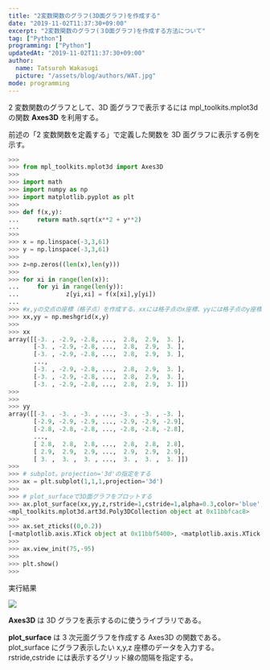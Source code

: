 ```yaml
---
title: "2変数関数のグラフ(3D面グラフ)を作成する"
date: "2019-11-02T11:37:30+09:00"
excerpt: "2変数関数のグラフ(３D面グラフ)を作成する方法について"
tag: ["Python"]
programming: ["Python"]
updatedAt: "2019-11-02T11:37:30+09:00"
author:
  name: Tatsuroh Wakasugi
  picture: "/assets/blog/authors/WAT.jpg"
mode: programming
---
```


<div class="note_content_by_programming_language" id="note_content_Python">

2 変数関数のグラフとして、3D 面グラフで表示するには mpl_toolkits.mplot3d の関数 **Axes3D** を利用する。

前述の「2 変数関数を定義する」で定義した関数を 3D 面グラフに表示する例を示す。

```python
>>>
>>> from mpl_toolkits.mplot3d import Axes3D
>>>
>>> import math
>>> import numpy as np
>>> import matplotlib.pyplot as plt
>>>
>>> def f(x,y):
...     return math.sqrt(x**2 + y**2)
...
>>>
>>> x = np.linspace(-3,3,61)
>>> y = np.linspace(-3,3,61)
>>>
>>> z=np.zeros((len(x),len(y)))
>>>
>>> for xi in range(len(x)):
...     for yi in range(len(y)):
...             z[yi,xi] = f(x[xi],y[yi])
...
>>> #x,yの交点の座標（格子点）を作成する。xxには格子点のx座標、yyには格子点のy座標が入る
>>> xx,yy = np.meshgrid(x,y)
>>>
>>> xx
array([[-3. , -2.9, -2.8, ...,  2.8,  2.9,  3. ],
       [-3. , -2.9, -2.8, ...,  2.8,  2.9,  3. ],
       [-3. , -2.9, -2.8, ...,  2.8,  2.9,  3. ],
       ...,
       [-3. , -2.9, -2.8, ...,  2.8,  2.9,  3. ],
       [-3. , -2.9, -2.8, ...,  2.8,  2.9,  3. ],
       [-3. , -2.9, -2.8, ...,  2.8,  2.9,  3. ]])
>>>
>>>
>>> yy
array([[-3. , -3. , -3. , ..., -3. , -3. , -3. ],
       [-2.9, -2.9, -2.9, ..., -2.9, -2.9, -2.9],
       [-2.8, -2.8, -2.8, ..., -2.8, -2.8, -2.8],
       ...,
       [ 2.8,  2.8,  2.8, ...,  2.8,  2.8,  2.8],
       [ 2.9,  2.9,  2.9, ...,  2.9,  2.9,  2.9],
       [ 3. ,  3. ,  3. , ...,  3. ,  3. ,  3. ]])
>>>
>>> # subplot。projection='3d'の指定をする
>>> ax = plt.subplot(1,1,1,projection='3d')
>>>
>>> # plot_surfaceで3D面グラフをプロットする
>>> ax.plot_surface(xx,yy,z,rstride=1,cstride=1,alpha=0.3,color='blue',edgecolor='black')
<mpl_toolkits.mplot3d.art3d.Poly3DCollection object at 0x11bbfcac8>
>>>
>>> ax.set_zticks((0,0.2))
[<matplotlib.axis.XTick object at 0x11bbf5400>, <matplotlib.axis.XTick object at 0x1120316a0>]
>>>
>>> ax.view_init(75,-95)
>>>
>>> plt.show()
>>>
```

実行結果

![](/assets/note/programming/101_data_process/surface/Figure_12.png)

**Axes3D** は 3D グラフを表示するのに使うライブラリである。

**plot_surface** は 3 次元面グラフを作成する Axes3D の関数である。plot_surface にグラフ表示したい x,y,z 座標のデータを入力する。rstride,cstride には表示するグリッド線の間隔を指定する。

</div>
